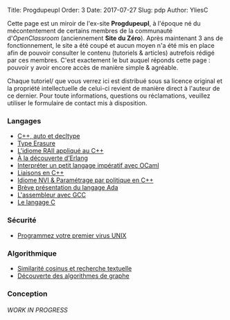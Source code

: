 Title: Progdupeupl
Order: 3
Date: 2017-07-27
Slug: pdp
Author: YliesC

Cette page est un miroir de l'ex-site **Progdupeupl**, à l'époque né du mécontentement de certains membres de la communauté d'*OpenClassroom* (anciennement **Site du Zéro**). Après maintenant 3 ans de fonctionnement, le site a été coupé et aucun moyen n'a été mis en place afin de pouvoir consulter le contenu (tutoriels & articles) autrefois rédigé par ces membres.
C'est exactement le but auquel réponds cette page : pouvoir y avoir encore accès de manière simple & agréable.

Chaque tutoriel/ que vous verrez ici est distribué sous sa licence original et la propriété intellectuelle de celui-ci revient de manière direct à l'auteur de ce dernier. Pour toute informations, questions ou réclamations, veuillez utiliser le formulaire de contact mis à disposition.

### Langages

  * [C++, auto et decltype](langage/c-auto-et-decltype)
  * [Type Erasure](langage/type-erasure)
  * [L'idiome RAII appliqué au C++](langage/lidiome-raii-applique-au-c)
  * [À la découverte d’Erlang](langage/a-la-decouverte-derlang)
  * [Interpréter un petit langage impératif avec OCaml](langage/interpreter-un-petit-langage-imperatif-avec-ocaml)
  * [Liaisons en C++](langage/liaisons-en-c)
  * [Idiome NVI & Paramétrage par politique en C++](langage/idiome-nvi-parametrage-par-politique-en-c)
  * [Brève présentation du langage Ada](langage/breve-presentation-du-langage-ada)
  * [L'assembleur avec GCC](langage/lassembleur-avec-gcc)
  * [Le langage C](langage/le-langage-c)

### Sécurité

  * [Programmez votre premier virus UNIX](securite/programmez-votre-premier-virus-unix)


### Algorithmique

  * [Similarité cosinus et recherche textuelle](algorithmique/similarite-cosinus-et-recherche-textuelle)
  * [Découverte des algorithmes de graphe](algorithmique/decouverte-des-algorithmes-de-graphe)

### Conception


###### WORK IN PROGRESS
